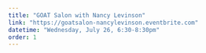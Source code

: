```yaml
---
title: "GOAT Salon with Nancy Levinson"
link: "https://goatsalon-nancylevinson.eventbrite.com"
datetime: "Wednesday, July 26, 6:30-8:30pm"
order: 1
---
```


